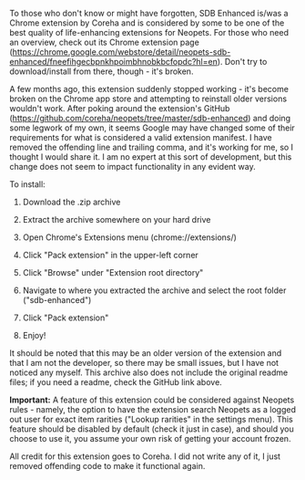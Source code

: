 To those who don't know or might have forgotten, SDB Enhanced is/was a Chrome extension by Coreha and is considered by some to be one of the best quality of life-enhancing extensions for Neopets. For those who need an overview, check out its Chrome extension page (https://chrome.google.com/webstore/detail/neopets-sdb-enhanced/fneefihgecbpnkhpoimbhnobkbcfopdc?hl=en). Don't try to download/install from there, though - it's broken.

A few months ago, this extension suddenly stopped working - it's become broken on the Chrome app store and attempting to reinstall older versions wouldn't work. After poking around the extension's GitHub (https://github.com/coreha/neopets/tree/master/sdb-enhanced) and doing some legwork of my own, it seems Google may have changed some of their requirements for what is considered a valid extension manifest. I have removed the offending line and trailing comma, and it's working for me, so I thought I would share it. I am no expert at this sort of development, but this change does not seem to impact functionality in any evident way.

To install:

1. Download the .zip archive

2. Extract the archive somewhere on your hard drive

3. Open Chrome's Extensions menu (chrome://extensions/)

4. Click "Pack extension" in the upper-left corner

5. Click "Browse" under "Extension root directory"

6. Navigate to where you extracted the archive and select the root folder ("sdb-enhanced")

7. Click "Pack extension"

8. Enjoy!

It should be noted that this may be an older version of the extension and that I am not the developer, so there may be small issues, but I have not noticed any myself. This archive also does not include the original readme files; if you need a readme, check the GitHub link above.

**Important:** 
A feature of this extension could be considered against Neopets rules - namely, the option to have the extension search Neopets as a logged out user for exact item rarities ("Lookup rarities" in the settings menu). This feature should be disabled by default (check it just in case), and should you choose to use it, you assume your own risk of getting your account frozen.

All credit for this extension goes to Coreha. I did not write any of it, I just removed offending code to make it functional again.
